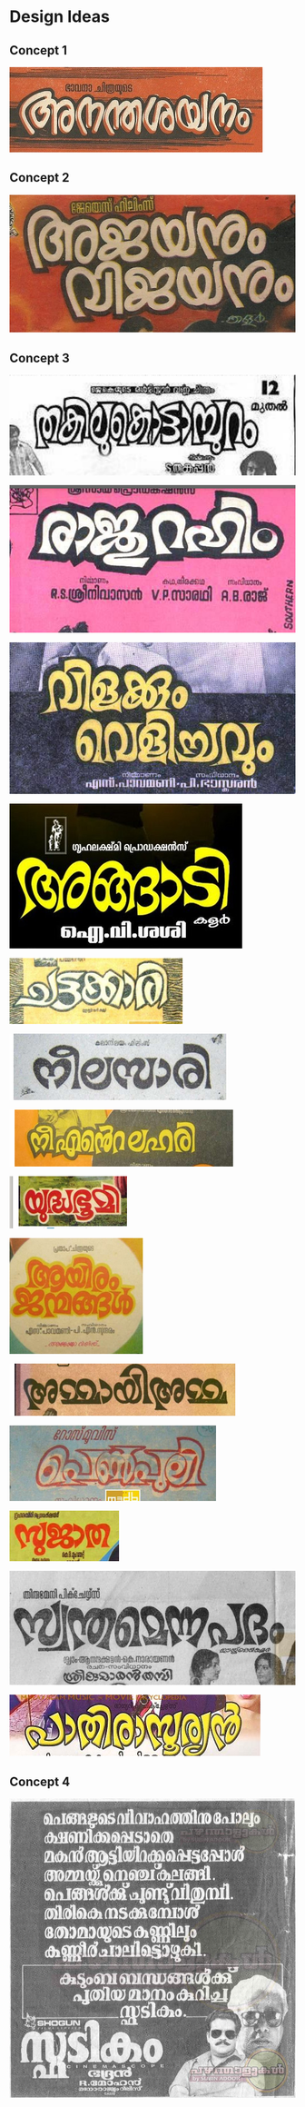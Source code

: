 # Design Ideas

## Concept 1

![](../../.gitbook/assets/image%20%2847%29.png)

## Concept 2

![](../../.gitbook/assets/image%20%2848%29.png)

## Concept 3

![](../../.gitbook/assets/image%20%2845%29.png)

![](../../.gitbook/assets/image%20%2844%29.png)

![](../../.gitbook/assets/image%20%2849%29.png)

![](../../.gitbook/assets/image%20%2851%29.png)

![](../../.gitbook/assets/image%20%2857%29.png)

![](../../.gitbook/assets/image%20%2856%29.png)

![](../../.gitbook/assets/image%20%2858%29.png)

![](../../.gitbook/assets/image%20%2861%29.png)

![](../../.gitbook/assets/image%20%2854%29.png)

![](../../.gitbook/assets/image%20%2863%29.png)

![](../../.gitbook/assets/image%20%2853%29.png)



![](../../.gitbook/assets/image%20%2864%29.png)

![](../../.gitbook/assets/image%20%2855%29.png)

![](../../.gitbook/assets/image%20%2859%29.png)

## Concept 4

![](../../.gitbook/assets/image%20%2850%29.png)


